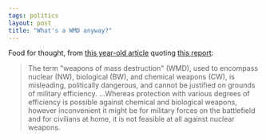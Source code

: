 ```yaml
---
tags: politics
layout: post
title: "What's a WMD anyway?"
---
```




Food for thought, from <a href="http://slate.msn.com/id/2070188/">this year-old article</a> quoting <a href="http://www.ceip.org/files/publications/Harigelreport.asp?p=8&PublicationID=630">this report</a>:

<blockquote>The term "weapons of mass destruction" (WMD), used to encompass nuclear (NW), biological (BW), and chemical weapons (CW), is misleading, politically dangerous, and cannot be justified on grounds of military efficiency. ...Whereas protection with various degrees of efficiency is possible against chemical and biological weapons, however inconvenient it might be for military forces on the battlefield and for civilians at home, it is not feasible at all against nuclear weapons.</blockquote>


